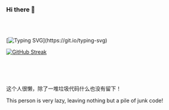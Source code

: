 ### Hi there 👋
</br>
</br>

[![Typing SVG](https://readme-typing-svg.demolab.com?font=Fira+Code&size=35&pause=1000&width=565&height=60&lines=console.log('Hello+World!'))](https://git.io/typing-svg)
<!--
**duibu/duibu** is a ✨ _special_ ✨ repository because its `README.md` (this file) appears on your GitHub profile.

Here are some ideas to get you started:

- 🔭 I’m currently working on ...
- 🌱 I’m currently learning ...
- 👯 I’m looking to collaborate on ...
- 🤔 I’m looking for help with ...
- 💬 Ask me about ...
- 📫 How to reach me: ...
- 😄 Pronouns: ...
- ⚡ Fun fact: ...
-->
[![GitHub Streak](https://streak-stats.demolab.com?user=duibu&theme=tokyonight-duo&date_format=%5BY.%5Dn.j&card_width=545)](https://git.io/streak-stats)

</br>
</br>
</br>

这个人很懒，除了一堆垃圾代码什么也没有留下！

This person is very lazy, leaving nothing but a pile of junk code!


